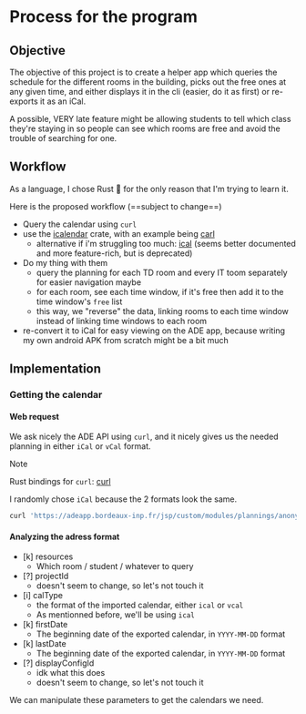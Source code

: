 # Process for the program

## Objective

The objective of this project is to create a helper app which queries the schedule for the different rooms in the building,
picks out the free ones at any given time, and either displays it in the cli (easier, do it as first) or re-exports it as
an iCal.

A possible, VERY late feature might be allowing students to tell which class they're staying in so people can see which
rooms are free and avoid the trouble of searching for one.

## Workflow

As a language, I chose Rust 󱘗 for the only reason that I'm trying to learn it.

Here is the proposed workflow (==subject to change==)

- Query the calendar using `curl`
- use the [icalendar](https://crates.io/crates/icalendar) crate, with an example being [carl](https://github.com/b1rger/carl)
    - alternative if i'm struggling too much: [ical](https://crates.io/crates/ical) (seems better documented and more feature-rich, but is deprecated)
- Do my thing with them
    - query the planning for each TD room and every IT toom separately for easier navigation maybe
    - for each room, see each time window, if it's free then add it to the time window's `free` list
    - this way, we "reverse" the data, linking rooms to each time window instead of linking time windows to each room
- re-convert it to iCal for easy viewing on the ADE app, because writing my own android APK from scratch might be a bit much

## Implementation

### Getting the calendar

#### Web request

We ask nicely the ADE API using `curl`, and it nicely gives us the needed planning in either `iCal` or `vCal` format.

> [!NOTE]
> Rust bindings for `curl`: [curl](https://docs.rs/curl/latest/curl/)

I randomly chose `iCal` because the 2 formats look the same.

```bash
curl 'https://adeapp.bordeaux-inp.fr/jsp/custom/modules/plannings/anonymous_cal.jsp?resources=5091&projectId=1&calType=ical&firstDate=2024-08-19&lastDate=2025-08-22&displayConfigId=71'
```

#### Analyzing the adress format

- [k] resources
    - Which room / student / whatever to query
- [?] projectId
    - doesn't seem to change, so let's not touch it
- [i] calType
    - the format of the imported calendar, either `ical` or `vcal`
    - As mentionned before, we'll be using `ical`
- [k] firstDate
    - The beginning date of the exported calendar, in `YYYY-MM-DD` format
- [k] lastDate
    - The beginning date of the exported calendar, in `YYYY-MM-DD` format
- [?] displayConfigId
    - idk what this does
    - doesn't seem to change, so let's not touch it

We can manipulate these parameters to get the calendars we need.
